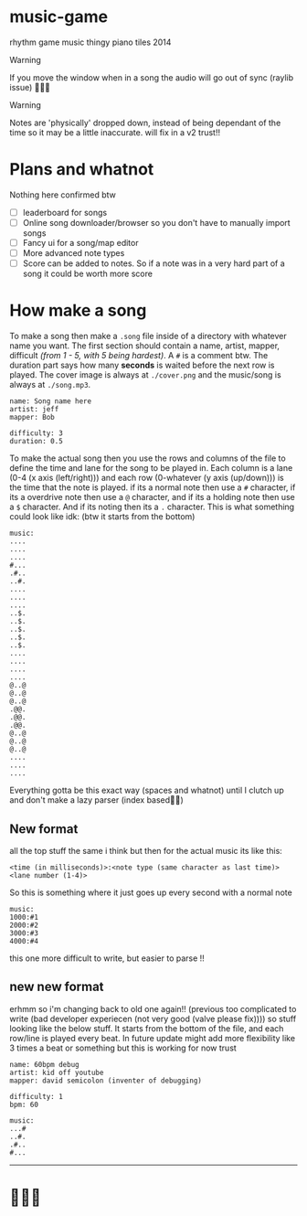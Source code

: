 # music-game
rhythm game music thingy piano tiles 2014

> [!WARNING]
> If you move the window when in a song the audio will go out of sync (raylib issue) 🤬🤬🤬

> [!WARNING]
> Notes are 'physically' dropped down, instead of being dependant of the time so it may be a little inaccurate. will fix in a v2 trust!!

# Plans and whatnot
Nothing here confirmed btw
- [ ] leaderboard for songs
- [ ] Online song downloader/browser so you don't have to manually import songs
- [ ] Fancy ui for a song/map editor
- [ ] More advanced note types
- [ ] Score can be added to notes. So if a note was in a very hard part of a song it could be worth more score

# How make a song
To make a song then make a `.song` file inside of a directory with whatever name you want. The first section should contain a name, artist, mapper, difficult *(from 1 - 5, with 5 being hardest)*. A `#` is a comment btw. The duration part says how many **seconds** is waited before the next row is played. The cover image is always at `./cover.png` and the music/song is always at `./song.mp3`.
```
name: Song name here
artist: jeff
mapper: Bob

difficulty: 3
duration: 0.5
```
To make the actual song then you use the rows and columns of the file to define the time and lane for the song to be played in. Each column is a lane (0-4 (x axis (left/right))) and each row (0-whatever (y axis (up/down))) is the time that the note is played. if its a normal note then use a `#` character, if its a overdrive note then use a `@` character, and if its a holding note then use a `$` character. And if its noting then its a `.` character. This is what something could look like idk: (btw it starts from the bottom)
```
music:
....
....
....
#...
.#..
..#.
....
....
....
..$.
..$.
..$.
..$.
..$.
....
....
....
....
@..@
@..@
@..@
.@@.
.@@.
.@@.
@..@
@..@
@..@
....
....
....
```
Everything gotta be this exact way (spaces and whatnot) until I clutch up and don't make a lazy parser (index based🤪🤪)

## New format
all the top stuff the same i think but then for the actual music its like this:
```song
<time (in milliseconds)>:<note type (same character as last time)><lane number (1-4)>
```
So this is something where it just goes up every second with a normal note
```song
music:
1000:#1
2000:#2
3000:#3
4000:#4
```
this one more difficult to write, but easier to parse !!

## new new format
erhmm so i'm changing back to old one again!! (previous too complicated to write (bad developer experiecen (not very good (valve please fix)))) so stuff looking like the below stuff. It starts from the bottom of the file, and each row/line is played every beat. In future update might add more flexibility like 3 times a beat or something but this is working for now trust
```
name: 60bpm debug
artist: kid off youtube
mapper: david semicolon (inventer of debugging)

difficulty: 1
bpm: 60

music:
...#
..#.
.#..
#...
```


---
# 🤺🤺🤺